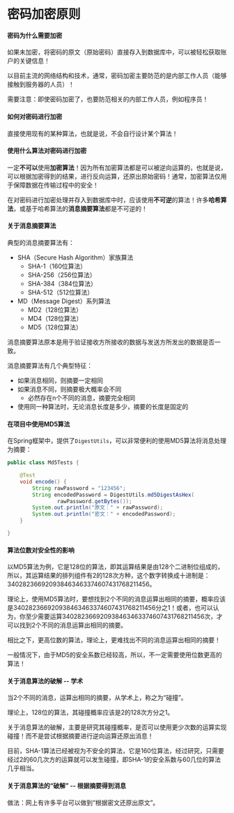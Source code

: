 # 密码加密原则

#### 密码为什么需要加密

如果未加密，将密码的原文（原始密码）直接存入到数据库中，可以被轻松获取账户的关键信息！

以目前主流的网络结构和技术，通常，密码加密主要防范的是内部工作人员（能够接触到服务器的人员）！

需要注意：即使密码加密了，也要防范相关的内部工作人员，例如程序员！

#### 如何对密码进行加密

直接使用现有的某种算法，也就是说，不会自行设计某个算法！

#### 使用什么算法对密码进行加密

一定**不可以**使用**加密算法**！因为所有加密算法都是可以被逆向运算的，也就是说，可以根据加密得到的结果，进行反向运算，还原出原始密码！通常，加密算法仅用于保障数据在传输过程中的安全！

在对密码进行加密处理并存入到数据库中时，应该使用**不可逆**的算法！许多**哈希算法**，或基于哈希算法的**消息摘要算法**都是不可逆的！

#### 关于消息摘要算法

典型的消息摘要算法有：

- SHA（Secure Hash Algorithm）家族算法
  - SHA-1（160位算法）
  - SHA-256（256位算法）
  - SHA-384（384位算法）
  - SHA-512（512位算法）
- MD（Message Digest）系列算法
  - MD2（128位算法）
  - MD4（128位算法）
  - MD5（128位算法）

消息摘要算法原本是用于验证接收方所接收的数据与发送方所发出的数据是否一致。

消息摘要算法有几个典型特征：

- 如果消息相同，则摘要一定相同
- 如果消息不同，则摘要极大概率会不同
  - 必然存在n个不同的消息，摘要完全相同
- 使用同一种算法时，无论消息长度是多少，摘要的长度是固定的

#### 在项目中使用MD5算法

在Spring框架中，提供了`DigestUtils`，可以非常便利的使用MD5算法将消息处理为摘要：

```java
public class Md5Tests {

    @Test
    void encode() {
        String rawPassword = "123456";
        String encodedPassword = DigestUtils.md5DigestAsHex(
                rawPassword.getBytes());
        System.out.println("原文：" + rawPassword);
        System.out.println("密文：" + encodedPassword);
    }

}
```

#### 算法位数对安全性的影响

以MD5算法为例，它是128位的算法，即其运算结果是由128个二进制位组成的，所以，其运算结果的排列组件有2的128次方种，这个数字转换成十进制是：340282366920938463463374607431768211456。

理论上，使用MD5算法时，要想找到2个不同的消息运算出相同的摘要，概率应该是340282366920938463463374607431768211456分之1！或者，也可以认为，你至少需要运算340282366920938463463374607431768211456次，才可以找到2个不同的消息运算出相同的摘要。

相比之下，更高位数的算法，理论上，更难找出不同的消息运算出相同的摘要！

一般情况下，由于MD5的安全系数已经较高，所以，不一定需要使用位数更高的算法！

#### 关于消息算法的破解 -- 学术

当2个不同的消息，运算出相同的摘要，从学术上，称之为“碰撞”。

理论上，128位的算法，其碰撞概率应该是2的128次方分之1。

关于消息算法的破解，主要是研究其碰撞概率，是否可以使用更少次数的运算实现碰撞！而不是尝试根据摘要进行逆向运算还原出消息！

目前，SHA-1算法已经被视为不安全的算法，它是160位算法，经过研究，只需要经过2的60几次方的运算就可以发生碰撞，即SHA-1的安全系数与60几位的算法几乎相当。

#### 关于消息算法的“破解” -- 根据摘要得到消息

做法：网上有许多平台可以做到“根据密文还原出原文”。

 

